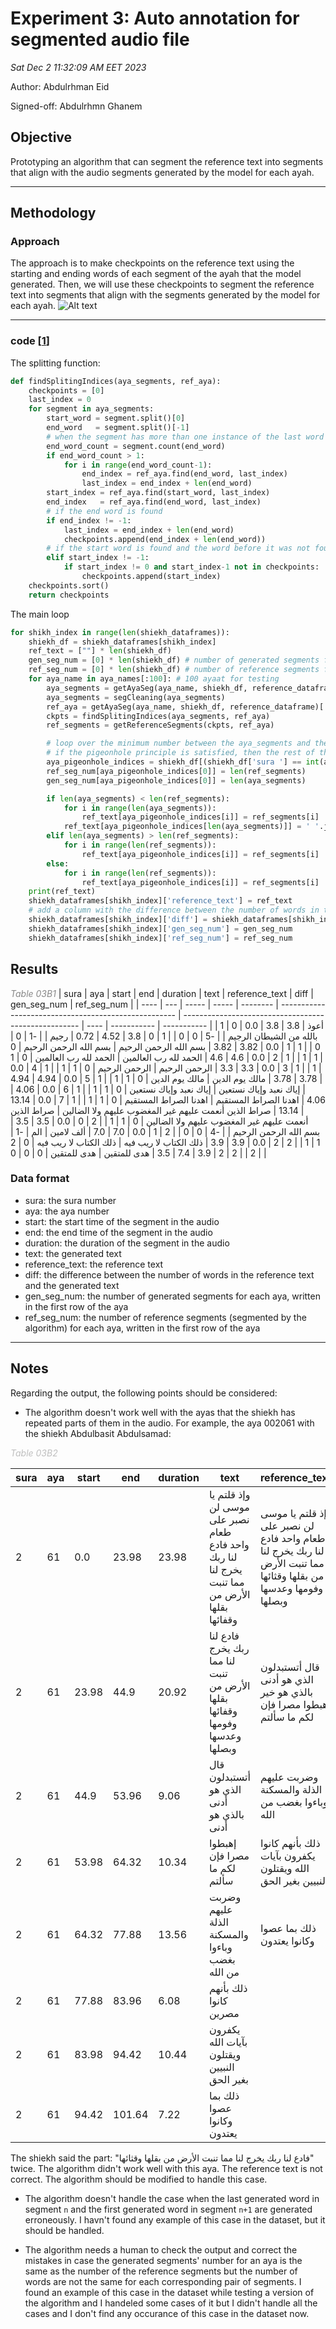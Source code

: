 # Experiment 3: Auto annotation for segmented audio file

_Sat Dec 2 11:32:09 AM EET 2023_

Author: Abdulrhman Eid

Signed-off: Abdulrhmn Ghanem

## Objective

Prototyping an algorithm that can segment the reference text into segments that align with the audio segments generated by the model for each ayah.

---

## Methodology

### Approach

The approach is to make checkpoints on the reference text using the starting and ending words of each segment of the ayah that the model generated. Then, we will use these checkpoints to segment the reference text into segments that align with the segments generated by the model for each ayah.
![Alt text](media/segment_spliter_algo.png)

---

### code [[1]]

The splitting function:

```python
def findSplitingIndices(aya_segments, ref_aya):
    checkpoints = [0]
    last_index = 0
    for segment in aya_segments:
        start_word = segment.split()[0]
        end_word   = segment.split()[-1]
        # when the segment has more than one instance of the last word
        end_word_count = segment.count(end_word)
        if end_word_count > 1:
            for i in range(end_word_count-1):
                end_index = ref_aya.find(end_word, last_index)
                last_index = end_index + len(end_word)
        start_index = ref_aya.find(start_word, last_index)
        end_index   = ref_aya.find(end_word, last_index)
        # if the end word is found
        if end_index != -1:
            last_index = end_index + len(end_word)
            checkpoints.append(end_index + len(end_word))
        # if the start word is found and the word before it was not found in the last iteration
        elif start_index != -1:
            if start_index != 0 and start_index-1 not in checkpoints:
                checkpoints.append(start_index)
    checkpoints.sort()
    return checkpoints
```

The main loop

```python
for shikh_index in range(len(shiekh_dataframes)):
    shiekh_df = shiekh_dataframes[shikh_index]
    ref_text = [""] * len(shiekh_df)
    gen_seg_num = [0] * len(shiekh_df) # number of generated segments for debugging
    ref_seg_num = [0] * len(shiekh_df) # number of reference segments for debugging
    for aya_name in aya_names[:100]: # 100 ayaat for testing
        aya_segments = getAyaSeg(aya_name, shiekh_df, reference_dataframe)['segments']
        aya_segments = segCleaning(aya_segments)
        ref_aya = getAyaSeg(aya_name, shiekh_df, reference_dataframe)['ref']
        ckpts = findSplitingIndices(aya_segments, ref_aya)
        ref_segments = getReferenceSegments(ckpts, ref_aya)

        # loop over the minimum number between the aya_segments and the ref_segments
        # if the pigeonhole principle is satisfied, then the rest of the segments will be added to the last segment
        aya_pigeonhole_indices = shiekh_df[(shiekh_df['sura '] == int(aya_name[:3])) & (shiekh_df['aya '] == int(aya_name[-3:]))].index.tolist()
        ref_seg_num[aya_pigeonhole_indices[0]] = len(ref_segments)
        gen_seg_num[aya_pigeonhole_indices[0]] = len(aya_segments)

        if len(aya_segments) < len(ref_segments):
            for i in range(len(aya_segments)):
                ref_text[aya_pigeonhole_indices[i]] = ref_segments[i]
            ref_text[aya_pigeonhole_indices[len(aya_segments)]] = ' '.join(ref_segments[len(aya_segments):])
        elif len(aya_segments) > len(ref_segments):
            for i in range(len(ref_segments)):
                ref_text[aya_pigeonhole_indices[i]] = ref_segments[i]
        else:
            for i in range(len(ref_segments)):
                ref_text[aya_pigeonhole_indices[i]] = ref_segments[i]
    print(ref_text)
    shiekh_dataframes[shikh_index]['reference_text'] = ref_text
    # add a column with the difference between the number of words in the reference text and the generated text
    shiekh_dataframes[shikh_index]['diff'] = shiekh_dataframes[shikh_index].apply(lambda row: len(row['reference_text'].split()) - len(row['text'].split()), axis=1)
    shiekh_dataframes[shikh_index]['gen_seg_num'] = gen_seg_num
    shiekh_dataframes[shikh_index]['ref_seg_num'] = ref_seg_num
```

## Results

<span style="color: #888888;">_Table 03B1_</span>
| sura | aya | start | end | duration | text | reference_text | diff | gen_seg_num | ref_seg_num |
| ---- | --- | ----- | ----- | -------- | ---------------------------------------------------- | ---------------------------------------------------- | ---- | ----------- | ----------- |
| 1 | 0 | 0.0 | 3.8 | 3.8 | أعوذ بالله من الشيطان الرجيم | | -5 | 0 | 0 |
| 1 | 0 | 3.8 | 4.52 | 0.72 | رجيم | | -1 | 0 | 0 |
| 1 | 1 | 0.0 | 3.82 | 3.82 | بسم الله الرحمن الرحيم | بسم الله الرحمن الرحيم | 0 | 1 | 1 |
| 1 | 2 | 0.0 | 4.6 | 4.6 | الحمد لله رب العالمين | الحمد لله رب العالمين | 0 | 1 | 1 |
| 1 | 3 | 0.0 | 3.3 | 3.3 | الرحمن الرحيم | الرحمن الرحيم | 0 | 1 | 1 |
| 1 | 4 | 0.0 | 3.78 | 3.78 | مالك يوم الدين | مالك يوم الدين | 0 | 1 | 1 |
| 1 | 5 | 0.0 | 4.94 | 4.94 | إياك نعبد وإياك نستعين | إياك نعبد وإياك نستعين | 0 | 1 | 1 |
| 1 | 6 | 0.0 | 4.06 | 4.06 | اهدنا الصراط المستقيم | اهدنا الصراط المستقيم | 0 | 1 | 1 |
| 1 | 7 | 0.0 | 13.14 | 13.14 | صراط الذين أنعمت عليهم غير المغضوب عليهم ولا الضالين | صراط الذين أنعمت عليهم غير المغضوب عليهم ولا الضالين | 0 | 1 | 1 |
| 2 | 0 | 0.0 | 3.5 | 3.5 | بسم الله الرحمن الرحيم | | -4 | 0 | 0 |
| 2 | 1 | 0.0 | 7.0 | 7.0 | ألف لامين | الم | -1 | 1 | 1 |
| 2 | 2 | 0.0 | 3.9 | 3.9 | ذلك الكتاب لا ريب فيه | ذلك الكتاب لا ريب فيه | 0 | 2 | 2 |
| 2 | 2 | 3.9 | 7.4 | 3.5 | هدى للمتقين | هدى للمتقين | 0 | 0 | 0 |

### Data format

- sura: the sura number
- aya: the aya number
- start: the start time of the segment in the audio
- end: the end time of the segment in the audio
- duration: the duration of the segment in the audio
- text: the generated text
- reference_text: the reference text
- diff: the difference between the number of words in the reference text and the generated text
- gen_seg_num: the number of generated segments for each aya, written in the first row of the aya
- ref_seg_num: the number of reference segments (segmented by the algorithm) for each aya, written in the first row of the aya

---

## Notes

Regarding the output, the following points should be considered:

- The algorithm doesn't work well with the ayas that the shiekh has repeated parts of them in the audio. For example, the aya 002061 with the shiekh Abdulbasit Abdulsamad:

<span style="color: #8888;">_Table 03B2_</span>

| sura | aya | start | end    | duration | text                                                                                         | reference_text                                                                                                    | diff | gen_seg_num | ref_seg_num |
| ---- | --- | ----- | ------ | -------- | -------------------------------------------------------------------------------------------- | ----------------------------------------------------------------------------------------------------------------- | ---- | ----------- | ----------- |
| 2    | 61  | 0.0   | 23.98  | 23.98    | وإذ قلتم يا موسى لن نصبر على طعام واحد فادع لنا ربك يخرج لنا مما تنبت الأرض من بقلها وقفائها | وإذ قلتم يا موسى لن نصبر على طعام واحد فادع لنا ربك يخرج لنا مما تنبت الأرض من بقلها وقثائها وفومها وعدسها وبصلها | 3    | 8           | 5           |
| 2    | 61  | 23.98 | 44.9   | 20.92    | فادع لنا ربك يخرج لنا مما تنبت الأرض من بقلها وقفائها وفومها وعدسها وبصلها                   | قال أتستبدلون الذي هو أدنى بالذي هو خير اهبطوا مصرا فإن لكم ما سألتم                                              | 0    | 0           | 0           |
| 2    | 61  | 44.9  | 53.96  | 9.06     | قال أتستبدلون الذي هو أدنى بالذي هو أدنى                                                     | وضربت عليهم الذلة والمسكنة وباءوا بغضب من الله                                                                    | 0    | 0           | 0           |
| 2    | 61  | 53.98 | 64.32  | 10.34    | إهبطوا مصرا فإن لكم ما سألتم                                                                 | ذلك بأنهم كانوا يكفرون بآيات الله ويقتلون النبيين بغير الحق                                                       | 4    | 0           | 0           |
| 2    | 61  | 64.32 | 77.88  | 13.56    | وضربت عليهم الذلة والمسكنة وباءوا بغضب من الله                                               | ذلك بما عصوا وكانوا يعتدون                                                                                        | -3   | 0           | 0           |
| 2    | 61  | 77.88 | 83.96  | 6.08     | ذلك بأنهم كانوا مصرين                                                                        |                                                                                                                   | -4   | 0           | 0           |
| 2    | 61  | 83.98 | 94.42  | 10.44    | يكفرون بآيات الله ويقتلون النبيين بغير الحق                                                  |                                                                                                                   | -7   | 0           | 0           |
| 2    | 61  | 94.42 | 101.64 | 7.22     | ذلك بما عصوا وكانوا يعتدون                                                                   |                                                                                                                   | -5   | 0           | 0           |

The shiekh said the part: "فادع لنا ربك يخرج لنا مما تنبت الأرض من بقلها وقثائها" twice. The algorithm didn't work well with this aya. The reference text is not correct. The algorithm should be modified to handle this case.

- The algorithm doesn't handle the case when the last generated word in segment `n` and the first generated word in segment `n+1` are generated erroneously. I havn't found any example of this case in the dataset, but it should be handled.

- The algorithm needs a human to check the output and correct the mistakes in case the generated segments' number for an aya is the same as the number of the reference segments but the number of words are not the same for each corresponding pair of segments. I found an example of this case in the dataset while testing a version of the algorithm and I handeled some cases of it but I didn't handle all the cases and I don't find any occurance of this case in the dataset now.

[1]: https://www.kaggle.com/abdo3id/aya-segments-splitter

